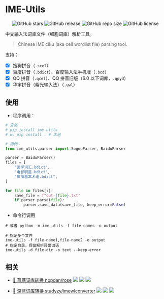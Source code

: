 # IME-Utils

<div align="center">

![GitHub stars](https://img.shields.io/github/stars/hantang/ime-utils?style=flat-square)
![GitHub release](https://img.shields.io/github/v/release/hantang/ime-utils?style=flat-square)
![GitHub repo size](https://img.shields.io/github/repo-size/hantang/ime-utils?style=flat-square)
![GitHub license](https://img.shields.io/github/license/hantang/ime-utils?style=flat-square)

</div>

中文输入法词库文件（细胞词库）解析工具。

> Chinese IME ciku (aka cell wordlist file) parsing tool.

支持：

- [x] 搜狗拼音（`.scel`）
- [x] 百度拼音（`.bdict`）、百度输入法手机版（`.bcd`）
- [x] QQ 拼音（`.qcel`）、QQ 拼音旧版（6.0 以下词库，`.qpyd`）
- [x] 华宇拼音（紫光输入法）（`.uwl`）

## 使用

- 程序调用：

```python
# 安装
# pip install ime-utils
# uv pip install . # 本地

# 用例：
from ime_utils.parser import SogouParser, BaiduParser

parser = BaiduParser()
files = [
    "医学词汇.bdict",
    "电影明星.bdict",
    "体操基本术语.bdict",
]

for file in files[:]:
    save_file = f"out-{file}.txt"
    if parser.parse(file):
        parser.save_data(save_file, keep_error=False)
```

- 命令行调用

```shell
# 或者 python -m ime_utils -f file-names -o output

# 指定多个文件
ime-utils -f file-name1,file-name2 -o output
# 指定目录，保留解析异常词语
ime-utils -d file-dir -o text --keep-error
```

## 相关

- [:link: 蔷薇词库转换 nopdan/rose](https://github.com/nopdan/rose)
    ![](https://img.shields.io/github/v/release/nopdan/rose)
    ![](https://img.shields.io/github/license/nopdan/rose)
    ![](https://img.shields.io/github/last-commit/nopdan/rose)

- [:link: 深蓝词库转换 studyzy/imewlconverter](https://github.com/studyzy/imewlconverter)
    ![](https://img.shields.io/github/v/release/studyzy/imewlconverter)
    ![](https://img.shields.io/github/license/studyzy/imewlconverter)
    ![](https://img.shields.io/github/last-commit/studyzy/imewlconverter)
